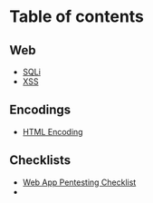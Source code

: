 # Table of contents

## Web
* [SQLi](Web/SQLi.md)
* [XSS](Web/XSS.md)
## Encodings
* [HTML Encoding](Web/Encodings/HTML.md) 

## Checklists
* [Web App Pentesting Checklist](Checklists/WebAppChecklist.md)
* 